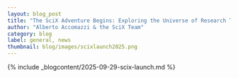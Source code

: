 ```yaml
---
layout: blog_post
title: "The SciX Adventure Begins: Exploring the Universe of Research Together"
author: "Alberto Accomazzi & the SciX Team"
category: blog
label: general, news
thumbnail: blog/images/scixlaunch2025.png
---
```


{% include _blogcontent/2025-09-29-scix-launch.md %}
